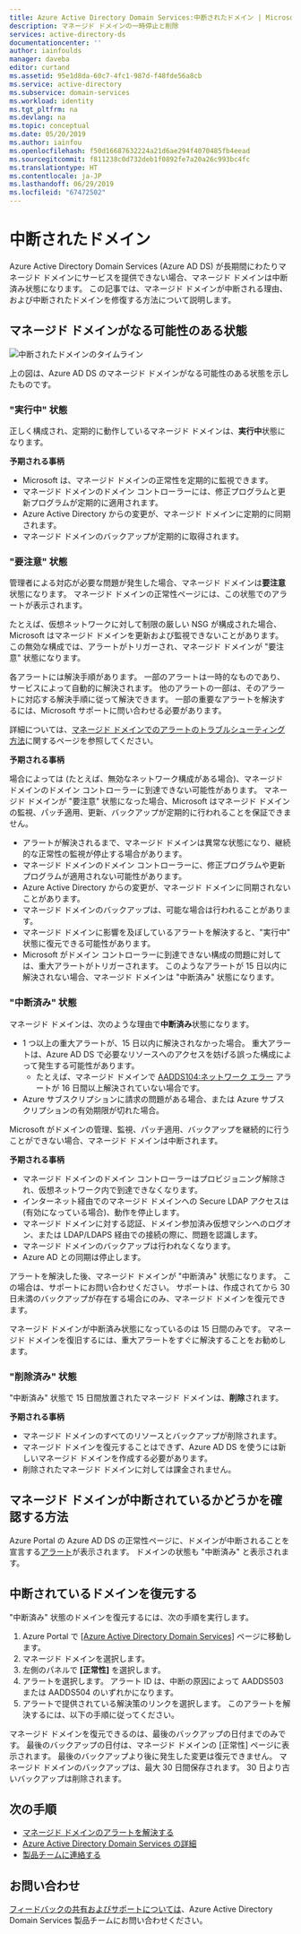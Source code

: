 ```yaml
---
title: Azure Active Directory Domain Services:中断されたドメイン | Microsoft Docs
description: マネージド ドメインの一時停止と削除
services: active-directory-ds
documentationcenter: ''
author: iainfoulds
manager: daveba
editor: curtand
ms.assetid: 95e1d8da-60c7-4fc1-987d-f48fde56a8cb
ms.service: active-directory
ms.subservice: domain-services
ms.workload: identity
ms.tgt_pltfrm: na
ms.devlang: na
ms.topic: conceptual
ms.date: 05/20/2019
ms.author: iainfou
ms.openlocfilehash: f50d16687632224a21d6ae294f4070485fb4eead
ms.sourcegitcommit: f811238c0d732deb1f0892fe7a20a26c993bc4fc
ms.translationtype: HT
ms.contentlocale: ja-JP
ms.lasthandoff: 06/29/2019
ms.locfileid: "67472502"
---
```

# <a name="suspended-domains"></a>中断されたドメイン
Azure Active Directory Domain Services (Azure AD DS) が長期間にわたりマネージド ドメインにサービスを提供できない場合、マネージド ドメインは中断済み状態になります。 この記事では、マネージド ドメインが中断される理由、および中断されたドメインを修復する方法について説明します。


## <a name="states-your-managed-domain-can-be-in"></a>マネージド ドメインがなる可能性のある状態

![中断されたドメインのタイムライン](media/active-directory-domain-services-suspension/suspension-timeline.PNG)

上の図は、Azure AD DS のマネージド ドメインがなる可能性のある状態を示したものです。

### <a name="running-state"></a>"実行中" 状態
正しく構成され、定期的に動作しているマネージド ドメインは、**実行中**状態になります。

**予期される事柄**
* Microsoft は、マネージド ドメインの正常性を定期的に監視できます。
* マネージド ドメインのドメイン コントローラーには、修正プログラムと更新プログラムが定期的に適用されます。
* Azure Active Directory からの変更が、マネージド ドメインに定期的に同期されます。
* マネージド ドメインのバックアップが定期的に取得されます。


### <a name="needs-attention-state"></a>"要注意" 状態
管理者による対応が必要な問題が発生した場合、マネージド ドメインは**要注意**状態になります。 マネージド ドメインの正常性ページには、この状態でのアラートが表示されます。

たとえば、仮想ネットワークに対して制限の厳しい NSG が構成された場合、Microsoft はマネージド ドメインを更新および監視できないことがあります。 この無効な構成では、アラートがトリガーされ、マネージド ドメインが "要注意" 状態になります。

各アラートには解決手順があります。 一部のアラートは一時的なものであり、サービスによって自動的に解決されます。 他のアラートの一部は、そのアラートに対応する解決手順に従って解決できます。 一部の重要なアラートを解決するには、Microsoft サポートに問い合わせる必要があります。

詳細については、[マネージド ドメインでのアラートのトラブルシューティング方法](troubleshoot-alerts.md)に関するページを参照してください。

**予期される事柄**

場合によっては (たとえば、無効なネットワーク構成がある場合)、マネージド ドメインのドメイン コントローラーに到達できない可能性があります。 マネージド ドメインが "要注意" 状態になった場合、Microsoft はマネージド ドメインの監視、パッチ適用、更新、バックアップが定期的に行われることを保証できません。

* アラートが解決されるまで、マネージド ドメインは異常な状態になり、継続的な正常性の監視が停止する場合があります。
* マネージド ドメインのドメイン コントローラーに、修正プログラムや更新プログラムが適用されない可能性があります。
* Azure Active Directory からの変更が、マネージド ドメインに同期されないことがあります。
* マネージド ドメインのバックアップは、可能な場合は行われることがあります。
* マネージド ドメインに影響を及ぼしているアラートを解決すると、"実行中" 状態に復元できる可能性があります。
* Microsoft がドメイン コントローラーに到達できない構成の問題に対しては、重大アラートがトリガーされます。 このようなアラートが 15 日以内に解決されない場合、マネージド ドメインは "中断済み" 状態になります。


### <a name="the-suspended-state"></a>"中断済み" 状態
マネージド ドメインは、次のような理由で**中断済み**状態になります。

* 1 つ以上の重大アラートが、15 日以内に解決されなかった場合。 重大アラートは、Azure AD DS で必要なリソースへのアクセスを妨げる誤った構成によって発生する可能性があります。
    * たとえば、マネージド ドメインで [AADDS104:ネットワーク エラー](alert-nsg.md) アラートが 16 日間以上解決されていない場合です。
* Azure サブスクリプションに請求の問題がある場合、または Azure サブスクリプションの有効期限が切れた場合。

Microsoft がドメインの管理、監視、パッチ適用、バックアップを継続的に行うことができない場合、マネージド ドメインは中断されます。

**予期される事柄**
* マネージド ドメインのドメイン コントローラーはプロビジョニング解除され、仮想ネットワーク内で到達できなくなります。
* インターネット経由でのマネージド ドメインへの Secure LDAP アクセスは (有効になっている場合)、動作を停止します。
* マネージド ドメインに対する認証、ドメイン参加済み仮想マシンへのログオン、または LDAP/LDAPS 経由での接続の際に、問題を認識します。
* マネージド ドメインのバックアップは行われなくなります。
* Azure AD との同期は停止します。

アラートを解決した後、マネージド ドメインが "中断済み" 状態になります。 この場合は、サポートにお問い合わせください。
サポートは、作成されてから 30 日未満のバックアップが存在する場合にのみ、マネージド ドメインを復元できます。

マネージド ドメインが中断済み状態になっているのは 15 日間のみです。 マネージド ドメインを復旧するには、重大アラートをすぐに解決することをお勧めします。


### <a name="deleted-state"></a>"削除済み" 状態
"中断済み" 状態で 15 日間放置されたマネージド ドメインは、**削除**されます。

**予期される事柄**
* マネージド ドメインのすべてのリソースとバックアップが削除されます。
* マネージド ドメインを復元することはできず、Azure AD DS を使うには新しいマネージド ドメインを作成する必要があります。
* 削除されたマネージド ドメインに対しては課金されません。


## <a name="how-do-you-know-if-your-managed-domain-is-suspended"></a>マネージド ドメインが中断されているかどうかを確認する方法
Azure Portal の Azure AD DS の正常性ページに、ドメインが中断されることを宣言する[アラート](troubleshoot-alerts.md)が表示されます。 ドメインの状態も "中断済み" と表示されます。


## <a name="restore-a-suspended-domain"></a>中断されているドメインを復元する
"中断済み" 状態のドメインを復元するには、次の手順を実行します。

1. Azure Portal で [[Azure Active Directory Domain Services]](https://portal.azure.com/#blade/HubsExtension/Resources/resourceType/Microsoft.AAD%2FdomainServices) ページに移動します。
2. マネージド ドメインを選択します。
3. 左側のパネルで **[正常性]** を選択します。
4. アラートを選択します。 アラート ID は、中断の原因によって AADDS503 または AADDS504 のいずれかになります。
5. アラートで提供されている解決策のリンクを選択します。 このアラートを解決するには、以下の手順に従ってください。

マネージド ドメインを復元できるのは、最後のバックアップの日付までのみです。 最後のバックアップの日付は、マネージド ドメインの [正常性] ページに表示されます。 最後のバックアップより後に発生した変更は復元できません。 マネージド ドメインのバックアップは、最大 30 日間保存されます。 30 日より古いバックアップは削除されます。


## <a name="next-steps"></a>次の手順
- [マネージド ドメインのアラートを解決する](troubleshoot-alerts.md)
- [Azure Active Directory Domain Services の詳細](overview.md)
- [製品チームに連絡する](contact-us.md)

## <a name="contact-us"></a>お問い合わせ
[フィードバックの共有およびサポートについては](contact-us.md)、Azure Active Directory Domain Services 製品チームにお問い合わせください。
